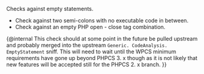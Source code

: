 Checks against empty statements.
- Check against two semi-colons with no executable code in between. 
- Check against an empty PHP open - close tag combination. 

{@internal This check should at some point in the future be pulled upstream and probably
           merged into the upstream `Generic. CodeAnalysis. EmptyStatement` sniff. 
           This will need to wait until the WPCS minimum requirements have gone up
           beyond PHPCS 3. x though as it is not likely that new features will be accepted
           still for the PHPCS 2. x branch. }}